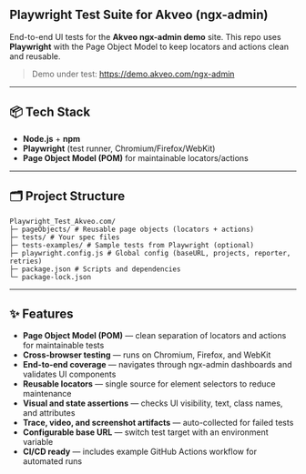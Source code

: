 ## Playwright Test Suite for Akveo (ngx-admin)

End-to-end UI tests for the **Akveo ngx-admin demo** site. This repo uses **Playwright** with the Page Object Model to keep locators and actions clean and reusable.

> Demo under test: https://demo.akveo.com/ngx-admin

---

## 📦 Tech Stack
- **Node.js** + **npm**
- **Playwright** (test runner, Chromium/Firefox/WebKit)
- **Page Object Model (POM)** for maintainable locators/actions

---

## 🗂️ Project Structure
```
Playwright_Test_Akveo.com/
├─ pageObjects/ # Reusable page objects (locators + actions)
├─ tests/ # Your spec files
├─ tests-examples/ # Sample tests from Playwright (optional)
├─ playwright.config.js # Global config (baseURL, projects, reporter, retries)
├─ package.json # Scripts and dependencies
└─ package-lock.json
```

---
## ✨ Features
- **Page Object Model (POM)** — clean separation of locators and actions for maintainable tests
- **Cross-browser testing** — runs on Chromium, Firefox, and WebKit
- **End-to-end coverage** — navigates through ngx-admin dashboards and validates UI components
- **Reusable locators** — single source for element selectors to reduce maintenance
- **Visual and state assertions** — checks UI visibility, text, class names, and attributes
- **Trace, video, and screenshot artifacts** — auto-collected for failed tests
- **Configurable base URL** — switch test target with an environment variable
- **CI/CD ready** — includes example GitHub Actions workflow for automated runs
